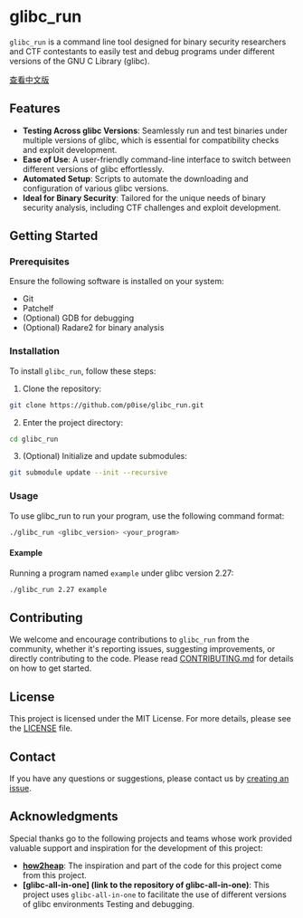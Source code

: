 # glibc_run

`glibc_run` is a command line tool designed for binary security researchers and CTF contestants to easily test and debug programs under different versions of the GNU C Library (glibc).

[查看中文版](README_zh.md)

## Features

- **Testing Across glibc Versions**: Seamlessly run and test binaries under multiple versions of glibc, which is essential for compatibility checks and exploit development.
- **Ease of Use**: A user-friendly command-line interface to switch between different versions of glibc effortlessly.
- **Automated Setup**: Scripts to automate the downloading and configuration of various glibc versions.
- **Ideal for Binary Security**: Tailored for the unique needs of binary security analysis, including CTF challenges and exploit development.

## Getting Started

### Prerequisites

Ensure the following software is installed on your system:

- Git
- Patchelf
- (Optional) GDB for debugging
- (Optional) Radare2 for binary analysis

### Installation

To install `glibc_run`, follow these steps:

1. Clone the repository:

```sh
git clone https://github.com/p0ise/glibc_run.git
```

2. Enter the project directory:

```sh
cd glibc_run
```

3. (Optional) Initialize and update submodules:

```sh
git submodule update --init --recursive
```

### Usage

To use glibc_run to run your program, use the following command format:

```sh
./glibc_run <glibc_version> <your_program>
```

#### Example

Running a program named `example` under glibc version 2.27:

```sh
./glibc_run 2.27 example
```

## Contributing

We welcome and encourage contributions to `glibc_run` from the community, whether it's reporting issues, suggesting improvements, or directly contributing to the code. Please read [CONTRIBUTING.md](./CONTRIBUTING.md) for details on how to get started.

## License

This project is licensed under the MIT License. For more details, please see the [LICENSE](./LICENSE) file.

## Contact

If you have any questions or suggestions, please contact us by [creating an issue](https://github.com/p0ise/glibc_run/issues/new).

## Acknowledgments

Special thanks go to the following projects and teams whose work provided valuable support and inspiration for the development of this project:

- **[how2heap](https://github.com/shellphish/how2heap)**: The inspiration and part of the code for this project come from this project.
- **[glibc-all-in-one] (link to the repository of glibc-all-in-one)**: This project uses `glibc-all-in-one` to facilitate the use of different versions of glibc environments Testing and debugging.